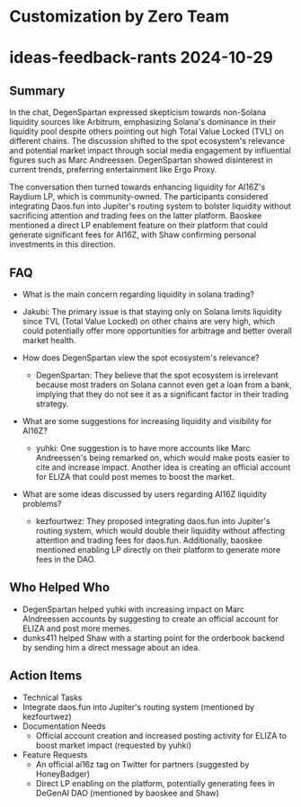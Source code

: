 # Customization by Zero Team

# ideas-feedback-rants 2024-10-29

## Summary
 In the chat, DegenSpartan expressed skepticism towards non-Solana liquidity sources like Arbitrum, emphasizing Solana's dominance in their liquidity pool despite others pointing out high Total Value Locked (TVL) on different chains. The discussion shifted to the spot ecosystem's relevance and potential market impact through social media engagement by influential figures such as Marc Andreessen. DegenSpartan showed disinterest in current trends, preferring entertainment like Ergo Proxy.

The conversation then turned towards enhancing liquidity for AI16Z's Raydium LP, which is community-owned. The participants considered integrating Daos.fun into Jupiter's routing system to bolster liquidity without sacrificing attention and trading fees on the latter platform. Baoskee mentioned a direct LP enablement feature on their platform that could generate significant fees for AI16Z, with Shaw confirming personal investments in this direction.

## FAQ
 - What is the main concern regarding liquidity in solana trading?
  - Jakubi: The primary issue is that staying only on Solana limits liquidity since TVL (Total Value Locked) on other chains are very high, which could potentially offer more opportunities for arbitrage and better overall market health.

- How does DegenSpartan view the spot ecosystem's relevance?
  - DegenSpartan: They believe that the spot ecosystem is irrelevant because most traders on Solana cannot even get a loan from a bank, implying that they do not see it as a significant factor in their trading strategy.

- What are some suggestions for increasing liquidity and visibility for AI16Z?
  - yuhki: One suggestion is to have more accounts like Marc Andreessen's being remarked on, which would make posts easier to cite and increase impact. Another idea is creating an official account for ELIZA that could post memes to boost the market.

- What are some ideas discussed by users regarding AI16Z liquidity problems?
  - kezfourtwez: They proposed integrating daos.fun into Jupiter's routing system, which would double their liquidity without affecting attention and trading fees for daos.fun. Additionally, baoskee mentioned enabling LP directly on their platform to generate more fees in the DAO.

## Who Helped Who
 - DegenSpartan helped yuhki with increasing impact on Marc AIndreessen accounts by suggesting to create an official account for ELIZA and post more memes.
- dunks411 helped Shaw with a starting point for the orderbook backend by sending him a direct message about an idea.

## Action Items
 - Technical Tasks
  - Integrate daos.fun into Jupiter's routing system (mentioned by kezfourtwez)
- Documentation Needs
  - Official account creation and increased posting activity for ELIZA to boost market impact (requested by yuhki)
- Feature Requests
  - An official ai16z tag on Twitter for partners (suggested by HoneyBadger)
  - Direct LP enabling on the platform, potentially generating fees in DeGenAI DAO (mentioned by baoskee and Shaw)


